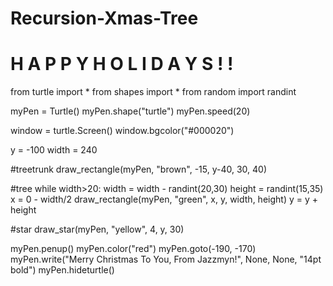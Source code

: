 # Recursion-Xmas-Tree

# H A P P Y  H O L I D A Y S ! !

from turtle import *
from shapes import *
from random import randint

myPen = Turtle()
myPen.shape("turtle")
myPen.speed(20)

window = turtle.Screen()
window.bgcolor("#000020")

y = -100
width = 240

#treetrunk
draw_rectangle(myPen, "brown", -15, y-40, 30, 40)

#tree
while width>20:
  width = width - randint(20,30)
  height = randint(15,35)
  x = 0 - width/2
  draw_rectangle(myPen, "green", x, y, width, height)
  y = y + height

#star
draw_star(myPen, "yellow", 4, y, 30)

myPen.penup()
myPen.color("red")
myPen.goto(-190, -170)
myPen.write("Merry Christmas To You, From Jazzmyn!", None, None, "14pt bold")
myPen.hideturtle()  
